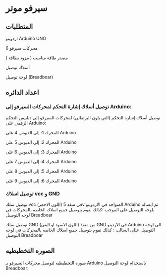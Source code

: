# سيرفو موتر
## المتطلبات
اردوينو Arduino UNO 

6 محركات سيرفو

مصدر طاقة مناسب ( مزود بطاقة )

أسلاك توصيل

لوحة توصيل (Breadboar) 

## اعداد الدائره 
### توصيل أسلاك إشارة التحكم لمحركات السيرفو إلى Arduino:

توصيل أسلاك إشارة التحكم (التي بلون البرتقالي) لمحركات السيرفو إلى دبابيس التحكم الرقمي على Arduino:

المحرك 1: إلى الدبوس 4 على Arduino

المحرك 2: إلى الدبوس 5 على Arduino

المحرك 3: إلى الدبوس 6 على Arduino

المحرك 4: إلى الدبوس 7 على Arduino

المحرك 5: إلى الدبوس 8 على Arduino

المحرك 6: إلى الدبوس 9 على Arduino

### توصيل اسلاك vcc  و GND 

توصيل سلك vcc (اللون الاحمر) في منفذ 5v المتواجد في الاردوينو Arduino ثم ايصاله بلوحه التوصيل على الموجب ؛كذلك نقوم بتوصيل جميع اسلاك الخاصه بالمحركات في لوحه التوصبل Breadboar

توصيل سلك GND (اللون الاسود او البني) من منفذ GND في الاردينو Arduino الى لوحه التوصيل عللى السالب ؛ كذلك نقوم بتوصيل جميع اسلاك الخاصه بالمحركات في لوحه التوصبل Breadboar

## الصوره التخطيطيه
صوره التخطيطيه لتوصيل محركات السيرفو بـ Arduino باستخدام لوحة التوصيل Breadboar:

